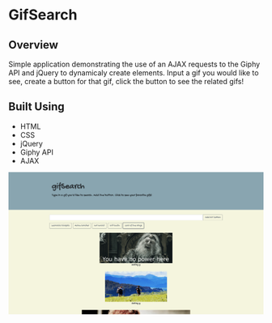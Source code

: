 # GifSearch

## Overview

Simple application demonstrating the use of an AJAX requests to the Giphy API and jQuery to dynamicaly create elements. Input a gif you would like to see, create a button for that gif, click the button to see the related gifs!

## Built Using

- HTML
- CSS
- jQuery
- Giphy API
- AJAX

![Image](gifSearch.png)
